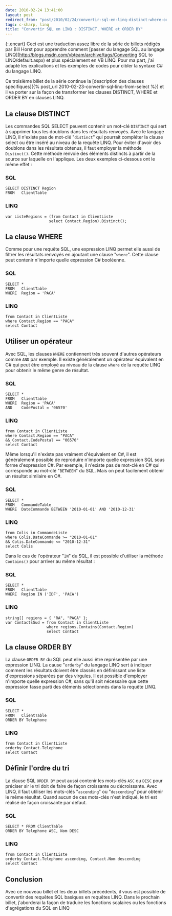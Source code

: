 ```yaml
---
date: 2010-02-24 13:41:00
layout: post
redirect_from: "post/2010/02/24/convertir-sql-en-linq-distinct-where-order-by"
tags: c-sharp, linq
title: "Convertir SQL en LINQ : DISTINCT, WHERE et ORDER BY"
---
```


{:.encart}
Ceci est une traduction assez libre de la série de billets rédigés par Bill
Horst pour apprendre comment [passer du langage SQL au langage LINQ](http://blogs.msdn.com/vbteam/archive/tags/Converting SQL to LINQ/default.aspx) et plus spécialement en
VB LINQ. Pour ma part, j'ai adapté les explications et les exemples de codes
pour cibler la syntaxe C# du langage LINQ.

Ce troisième billet de la série continue la [description des clauses spécifiques]({% post_url 2010-02-23-convertir-sql-linq-from-select %}) et il va porter sur la
façon de transformer les clauses DISTINCT, WHERE et ORDER BY en clauses
LINQ.

## La clause DISTINCT

Les commandes SQL SELECT peuvent contenir un mot-clé `DISTINCT`
qui sert à supprimer tous les doublons dans les résultats renvoyés. Avec le
langage LINQ, il n'existe pas de mot-clé "`distinct`" qui pourrait
compléter la clause select ou être inséré au niveau de la requête LINQ. Pour
éviter d'avoir des doublons dans les résultats obtenus, il faut employer la
méthode `Distinct()`. Cette méthode renvoie des éléments distincts à
partir de la source sur laquelle on l'applique. Les deux exemples ci-dessous
ont le même effet :

### SQL

```
SELECT DISTINCT Region
FROM   ClientTable
```

### LINQ

```
var ListeRegions = (from Contact in ClientListe
                   select Contact.Region).Distinct();
```

## La clause WHERE

Comme pour une requête SQL, une expression LINQ permet elle aussi de filtrer
les résultats renvoyés en ajoutant une clause "`where`". Cette
clause peut contenir n'importe quelle expression C# booléenne.

### SQL

```
SELECT *
FROM   ClientTable
WHERE  Region = 'PACA'
```

### LINQ

```
from Contact in ClientListe
where Contact.Region == "PACA"
select Contact
```

## Utiliser un opérateur

Avec SQL, les clauses `WHERE` contiennent très souvent d'autres
opérateurs comme `AND` par exemple. Il existe généralement un
opérateur équivalent en C# qui peut être employé au niveau de la clause
`where` de la requête LINQ pour obtenir le même genre de
résultat.

### SQL

```
SELECT *
FROM   ClientTable
WHERE  Region = 'PACA'
AND    CodePostal = '06570'
```

### LINQ

```
from Contact in ClientListe
where Contact.Region == "PACA"
&& Contact.CodePostal == "06570"
select Contact
```

Même lorsqu'il n'existe pas vraiment d'équivalent en C#, il est généralement
possible de reproduire n'importe quelle expression SQL sous forme d'expression
C#. Par exemple, il n'existe pas de mot-clé en C# qui corresponde au mot-clé
"`BETWEEN`" du SQL. Mais on peut facilement obtenir un résultat
similaire en C#.

### SQL

```
SELECT *
FROM   CommandeTable
WHERE  DateCommande BETWEEN '2010-01-01' AND '2010-12-31'
```

### LINQ

```
from Colis in CommandeListe
where Colis.DateCommande >= "2010-01-01"
&& Colis.DateCommande <= "2010-12-31"
select Colis
```

Dans le cas de l'opérateur "`IN`" du SQL, il est possible
d'utiliser la méthode `Contains()` pour arriver au même
résultat :

### SQL

```
SELECT *
FROM   ClientTable
WHERE  Region IN ('IDF', 'PACA')
```

### LINQ

```
string[] regions = { "RA", "PACA" };
var ContactsSud = from Contact in ClientListe
                  where regions.Contains(Contact.Region)
                  select Contact
```

## La clause ORDER BY

La clause `ORDER BY` du SQL peut elle aussi être représentée par
une expression LINQ. La cause "`orderby`" du langage LINQ sert à
indiquer comment les résultats doivent être classés en définissant une liste
d'expressions séparées par des virgules. Il est possible d'employer n'importe
quelle expression C#, sans qu'il soit nécessaire que cette expression fasse
parti des éléments sélectionnés dans la requête LINQ.

### SQL

```
SELECT *
FROM   ClientTable
ORDER BY Telephone
```

### LINQ

```
from Contact in ClientListe
orderby Contact.Telephone
select Contact
```

## Définir l'ordre du tri

La clause SQL `ORDER BY` peut aussi contenir les mots-clés
`ASC` ou `DESC` pour préciser sir le tri doit de faire de
façon croissante ou décroissante. Avec LINQ, il faut utiliser les mots-clés
"`ascending`" ou "`descending`" pour obtenir le même
résultat. Quand aucun de ces mots-clés n'est indiqué, le tri est réalisé de
façon croissante par défaut.

### SQL

```
SELECT * FROM ClientTable
ORDER BY Telephone ASC, Nom DESC
```

### LINQ

```
from Contact in ClientListe
orderby Contact.Telephone ascending, Contact.Nom descending
select Contact
```

## Conclusion

Avec ce nouveau billet et les deux billets précédents, il vous est possible
de convertir des requêtes SQL basiques en requêtes LINQ. Dans le prochain
billet, j'aborderai la façon de traduire les fonctions scalaires ou les
fonctions d'agrégations du SQL en LINQ
